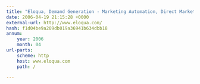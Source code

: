 ```yaml
---
title: "Eloqua, Demand Generation - Marketing Automation, Direct Marketing Solutions."
date: 2006-04-19 21:15:28 +0000
external-url: http://www.eloqua.com/
hash: f1d04be9a209db019a36941b634dbb18
annum:
    year: 2006
    month: 04
url-parts:
    scheme: http
    host: www.eloqua.com
    path: /

---
```



